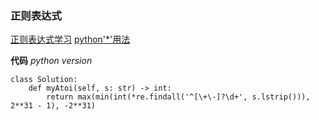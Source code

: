 ### 正则表达式
[正则表达式学习](https://www.runoob.com/regexp/regexp-syntax.html)
[python'*'用法](https://treyhunner.com/2018/10/asterisks-in-python-what-they-are-and-how-to-use-them/)

**代码**
*python version*
```
class Solution:
    def myAtoi(self, s: str) -> int:
        return max(min(int(*re.findall('^[\+\-]?\d+', s.lstrip())), 2**31 - 1), -2**31)
```